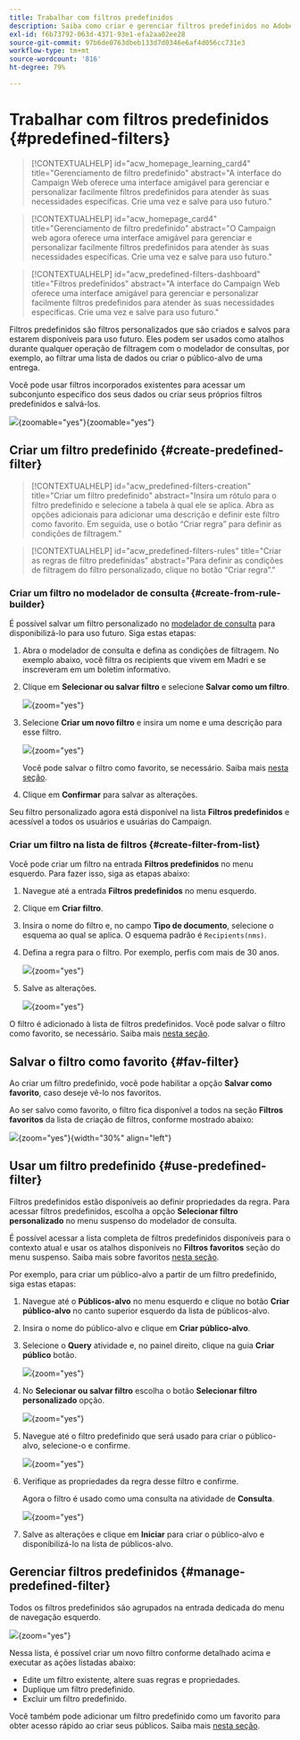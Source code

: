 ```yaml
---
title: Trabalhar com filtros predefinidos
description: Saiba como criar e gerenciar filtros predefinidos no Adobe Campaign Web
exl-id: f6b73792-063d-4371-93e1-efa2aa02ee28
source-git-commit: 97b6de0763dbeb133d7d0346e6af4d056cc731e3
workflow-type: tm+mt
source-wordcount: '816'
ht-degree: 79%

---
```


# Trabalhar com filtros predefinidos {#predefined-filters}

>[!CONTEXTUALHELP]
>id="acw_homepage_learning_card4"
>title="Gerenciamento de filtro predefinido"
>abstract="A interface do Campaign Web oferece uma interface amigável para gerenciar e personalizar facilmente filtros predefinidos para atender às suas necessidades específicas. Crie uma vez e salve para uso futuro."


<!--TO REMOVE BELOW-->
>[!CONTEXTUALHELP]
>id="acw_homepage_card4"
>title="Gerenciamento de filtro predefinido"
>abstract="O Campaign web agora oferece uma interface amigável para gerenciar e personalizar facilmente filtros predefinidos para atender às suas necessidades específicas. Crie uma vez e salve para uso futuro."

<!--TO REMOVE ABOVE-->


>[!CONTEXTUALHELP]
>id="acw_predefined-filters-dashboard"
>title="Filtros predefinidos"
>abstract="A interface do Campaign Web oferece uma interface amigável para gerenciar e personalizar facilmente filtros predefinidos para atender às suas necessidades específicas. Crie uma vez e salve para uso futuro."

Filtros predefinidos são filtros personalizados que são criados e salvos para estarem disponíveis para uso futuro. Eles podem ser usados como atalhos durante qualquer operação de filtragem com o modelador de consultas, por exemplo, ao filtrar uma lista de dados ou criar o público-alvo de uma entrega.

Você pode usar filtros incorporados existentes para acessar um subconjunto específico dos seus dados ou criar seus próprios filtros predefinidos e salvá-los.

![](assets/predefined-filters-menu.png){zoomable=&quot;yes&quot;}{zoomable=&quot;yes&quot;}

## Criar um filtro predefinido {#create-predefined-filter}

>[!CONTEXTUALHELP]
>id="acw_predefined-filters-creation"
>title="Criar um filtro predefinido"
>abstract="Insira um rótulo para o filtro predefinido e selecione a tabela à qual ele se aplica. Abra as opções adicionais para adicionar uma descrição e definir este filtro como favorito. Em seguida, use o botão “Criar regra” para definir as condições de filtragem."

>[!CONTEXTUALHELP]
>id="acw_predefined-filters-rules"
>title="Criar as regras de filtro predefinidas"
>abstract="Para definir as condições de filtragem do filtro personalizado, clique no botão “Criar regra”."

### Criar um filtro no modelador de consulta {#create-from-rule-builder}

É possível salvar um filtro personalizado no [modelador de consulta](../query/query-modeler-overview.md) para disponibilizá-lo para uso futuro. Siga estas etapas:

1. Abra o modelador de consulta e defina as condições de filtragem. No exemplo abaixo, você filtra os recipients que vivem em Madri e se inscreveram em um boletim informativo.
1. Clique em **Selecionar ou salvar filtro** e selecione **Salvar como um filtro**.

   ![](assets/predefined-filters-save.png){zoom=&quot;yes&quot;}

1. Selecione **Criar um novo filtro** e insira um nome e uma descrição para esse filtro.

   ![](assets/predefined-filters-save-filter.png){zoom=&quot;yes&quot;}

   Você pode salvar o filtro como favorito, se necessário. Saiba mais [nesta seção](#fav-filter).

1. Clique em **Confirmar** para salvar as alterações.

Seu filtro personalizado agora está disponível na lista **Filtros predefinidos** e acessível a todos os usuários e usuárias do Campaign.


### Criar um filtro na lista de filtros {#create-filter-from-list}

Você pode criar um filtro na entrada **Filtros predefinidos** no menu esquerdo. Para fazer isso, siga as etapas abaixo:

1. Navegue até a entrada **Filtros predefinidos** no menu esquerdo.
1. Clique em **Criar filtro**.
1. Insira o nome do filtro e, no campo **Tipo de documento**, selecione o esquema ao qual se aplica. O esquema padrão é `Recipients(nms)`.


1. Defina a regra para o filtro. Por exemplo, perfis com mais de 30 anos.

   ![](assets/filter-30+.png){zoom=&quot;yes&quot;}


1. Salve as alterações.

   ![](assets/new-filter.png){zoom=&quot;yes&quot;}


O filtro é adicionado à lista de filtros predefinidos. Você pode salvar o filtro como favorito, se necessário. Saiba mais [nesta seção](#fav-filter).


## Salvar o filtro como favorito {#fav-filter}

Ao criar um filtro predefinido, você pode habilitar a opção **Salvar como favorito**, caso deseje vê-lo nos favoritos.


Ao ser salvo como favorito, o filtro fica disponível a todos na seção **Filtros favoritos** da lista de criação de filtros, conforme mostrado abaixo:

![](assets/predefined-filters-favorite.png){zoom=&quot;yes&quot;}{width="30%" align="left"}

## Usar um filtro predefinido {#use-predefined-filter}

Filtros predefinidos estão disponíveis ao definir propriedades da regra. Para acessar filtros predefinidos, escolha a opção **Selecionar filtro personalizado** no menu suspenso do modelador de consulta.

É possível acessar a lista completa de filtros predefinidos disponíveis para o contexto atual e usar os atalhos disponíveis no **Filtros favoritos** seção do menu suspenso. Saiba mais sobre favoritos [nesta seção](#fav-filter).

Por exemplo, para criar um público-alvo a partir de um filtro predefinido, siga estas etapas:

1. Navegue até o **Públicos-alvo** no menu esquerdo e clique no botão **Criar público-alvo** no canto superior esquerdo da lista de públicos-alvo.
1. Insira o nome do público-alvo e clique em **Criar público-alvo**.
1. Selecione o **Query** atividade e, no painel direito, clique na guia **Criar público** botão.

   ![](assets/build-audience-from-filter.png){zoom=&quot;yes&quot;}

1. No **Selecionar ou salvar filtro** escolha o botão **Selecionar filtro personalizado** opção.

   ![](assets/build-audience-select-custom-filter.png){zoom=&quot;yes&quot;}

1. Navegue até o filtro predefinido que será usado para criar o público-alvo, selecione-o e confirme.

   ![](assets/build-audience-filter-list.png){zoom=&quot;yes&quot;}

1. Verifique as propriedades da regra desse filtro e confirme.

   Agora o filtro é usado como uma consulta na atividade de **Consulta**.

   ![](assets/build-audience-confirm.png){zoom=&quot;yes&quot;}

1. Salve as alterações e clique em **Iniciar** para criar o público-alvo e disponibilizá-lo na lista de públicos-alvo.

## Gerenciar filtros predefinidos {#manage-predefined-filter}

Todos os filtros predefinidos são agrupados na entrada dedicada do menu de navegação esquerdo.

![](assets/list-of-filters.png){zoom=&quot;yes&quot;}

Nessa lista, é possível criar um novo filtro conforme detalhado acima e executar as ações listadas abaixo:

* Edite um filtro existente, altere suas regras e propriedades.
* Duplique um filtro predefinido.
* Excluir um filtro predefinido.

Você também pode adicionar um filtro predefinido como um favorito para obter acesso rápido ao criar seus públicos. Saiba mais [nesta seção](#fav-filter).

<!--
## Built-in predefined filters {#ootb-predefined-filter}

Campaign comes with a set of predefined filters, built from the client console. These filters can be used to define your audiences, and rules. They must not be modified.
-->
